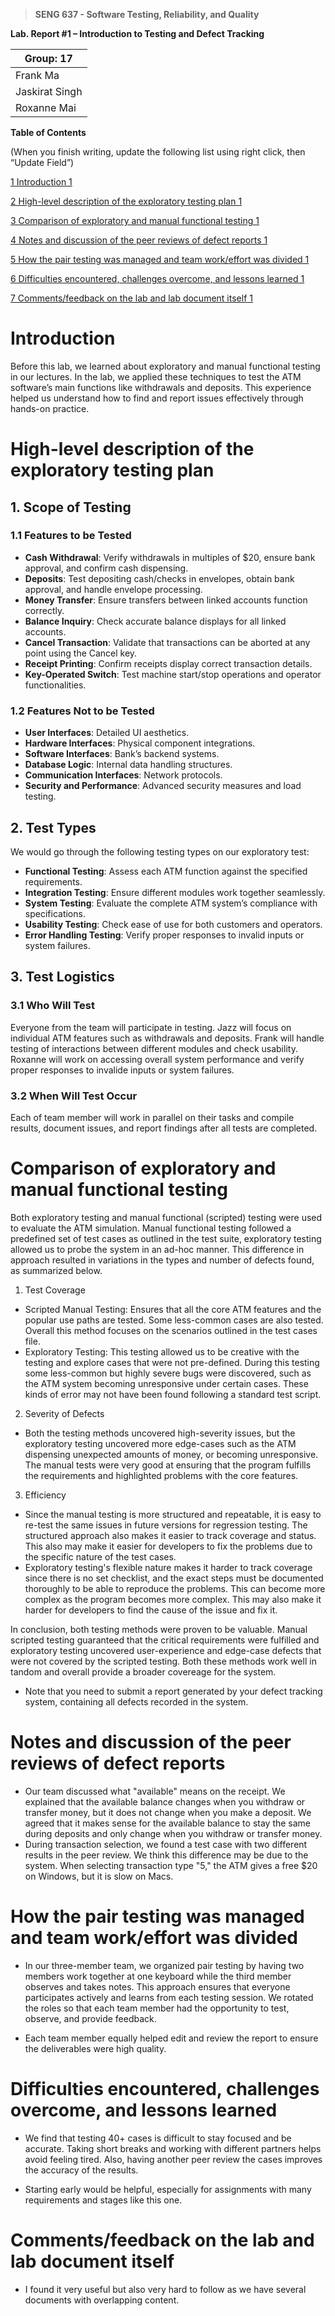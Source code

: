 > **SENG 637 - Software Testing, Reliability, and Quality**

**Lab. Report \#1 – Introduction to Testing and Defect Tracking**

| Group: 17      |
| -------------- |
| Frank Ma       |
| Jaskirat Singh |
| Roxanne Mai    |

**Table of Contents**

(When you finish writing, update the following list using right click, then
“Update Field”)

[1 Introduction 1](#_Toc439194677)

[2 High-level description of the exploratory testing plan 1](#_Toc439194678)

[3 Comparison of exploratory and manual functional testing 1](#_Toc439194679)

[4 Notes and discussion of the peer reviews of defect reports 1](#_Toc439194680)

[5 How the pair testing was managed and team work/effort was
divided 1](#_Toc439194681)

[6 Difficulties encountered, challenges overcome, and lessons
learned 1](#_Toc439194682)

[7 Comments/feedback on the lab and lab document itself 1](#_Toc439194683)

# Introduction

Before this lab, we learned about exploratory and manual functional testing in our lectures. In the lab, we applied these techniques to test the ATM software’s main functions like withdrawals and deposits. This experience helped us understand how to find and report issues effectively through hands-on practice.

# High-level description of the exploratory testing plan

## 1. Scope of Testing

### 1.1 Features to be Tested

- **Cash Withdrawal**: Verify withdrawals in multiples of $20, ensure bank approval, and confirm cash dispensing.
- **Deposits**: Test depositing cash/checks in envelopes, obtain bank approval, and handle envelope processing.
- **Money Transfer**: Ensure transfers between linked accounts function correctly.
- **Balance Inquiry**: Check accurate balance displays for all linked accounts.
- **Cancel Transaction**: Validate that transactions can be aborted at any point using the Cancel key.
- **Receipt Printing**: Confirm receipts display correct transaction details.
- **Key-Operated Switch**: Test machine start/stop operations and operator functionalities.

### 1.2 Features Not to be Tested

- **User Interfaces**: Detailed UI aesthetics.
- **Hardware Interfaces**: Physical component integrations.
- **Software Interfaces**: Bank’s backend systems.
- **Database Logic**: Internal data handling structures.
- **Communication Interfaces**: Network protocols.
- **Security and Performance**: Advanced security measures and load testing.

## 2. Test Types

We would go through the following testing types on our exploratory test:

- **Functional Testing**: Assess each ATM function against the specified requirements.
- **Integration Testing**: Ensure different modules work together seamlessly.
- **System Testing**: Evaluate the complete ATM system’s compliance with specifications.
- **Usability Testing**: Check ease of use for both customers and operators.
- **Error Handling Testing**: Verify proper responses to invalid inputs or system failures.

## 3. Test Logistics

### 3.1 Who Will Test

Everyone from the team will participate in testing. Jazz will focus on individual ATM features such as withdrawals and deposits. Frank will handle testing of interactions between different modules and check usability. Roxanne will work on accessing overall system performance and verify proper responses to invalide inputs or system failures.

### 3.2 When Will Test Occur

Each of team member will work in parallel on their tasks and compile results, document issues, and report findings after all tests are completed.

# Comparison of exploratory and manual functional testing

Both exploratory testing and manual functional (scripted) testing were used to evaluate the ATM simulation. Manual functional testing followed a predefined set of test cases as outlined in the test suite, exploratory testing allowed us to probe the system in an ad-hoc manner. This difference in approach resulted in variations in the types and number of defects found, as summarized below.

1. Test Coverage

- Scripted Manual Testing: Ensures that all the core ATM features and the popular use paths are tested. Some less-common cases are also tested. Overall this method focuses on the scenarios outlined in the test cases file.
- Exploratory Testing: This testing allowed us to be creative with the testing and explore cases that were not pre-defined. During this testing some less-common but highly severe bugs were discovered, such as the ATM system becoming unresponsive under certain cases. These kinds of error may not have been found following a standard test
  script.

2. Severity of Defects

- Both the testing methods uncovered high-severity issues, but the exploratory testing uncovered more edge-cases such as the ATM dispensing unexpected amounts of money, or becoming unresponsive. The manual tests were very good at ensuring that the program fulfills the requirements and highlighted problems with the core features.

3. Efficiency

- Since the manual testing is more structured and repeatable, it is easy to re-test the same issues in future versions for regression testing. The structured approach also makes it easier to track coverage and status. This also may make it easier for developers to fix the problems due to the specific nature of the test cases.
- Exploratory testing's flexible nature makes it harder to track coverage since there is no set checklist, and the exact steps must be documented thoroughly to be able to reproduce the problems. This can become more complex as the program becomes more complex. This may also make it harder for developers to find the cause of the issue and fix it.

In conclusion, both testing methods were proven to be valuable. Manual scripted testing guaranteed that the critical requirements were fulfilled and exploratory testing uncovered user-experience and edge-case defects that were not covered by the scripted testing. Both these methods work well in tandom and overall provide a broader covereage for the system.

- Note that you need to submit a report generated by your defect tracking
  system, containing all defects recorded in the system.

# Notes and discussion of the peer reviews of defect reports

- Our team discussed what "available" means on the receipt. We explained that the available balance changes when you withdraw or transfer money, but it does not change when you make a deposit. We agreed that it makes sense for the available balance to stay the same during deposits and only change when you withdraw or transfer money.
- During transaction selection, we found a test case with two different results in the peer review. We think this difference may be due to the system. When selecting transaction type "5," the ATM gives a free $20 on Windows, but it is slow on Macs.

# How the pair testing was managed and team work/effort was divided

- In our three-member team, we organized pair testing by having two members work together at one keyboard while the third member observes and takes notes. This approach ensures that everyone participates actively and learns from each testing session. We rotated the roles so that each team member had the opportunity to test, observe, and provide feedback.

- Each team member equally helped edit and review the report to ensure the deliverables were high quality.

# Difficulties encountered, challenges overcome, and lessons learned

- We find that testing 40+ cases is difficult to stay focused and be accurate. Taking short breaks and working with different partners helps avoid feeling tired. Also, having another peer review the cases improves the accuracy of the results.

- Starting early would be helpful, especially for assignments with many requirements and stages like this one.

# Comments/feedback on the lab and lab document itself

- I found it very useful but also very hard to follow as we have several documents with overlapping content.

